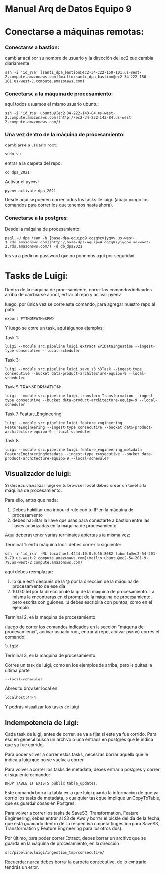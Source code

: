 # Manual Arq de Datos Equipo 9

# Conectarse a máquinas remotas:

### Conectarse a bastion:

cambiar acá por su nombre de usuario y la dirección del ec2 que cambia diariamente

`ssh -i 'id_rsa' [santi_dpa_bastion@ec2-34-222-150-101.us-west-2.compute.amazonaws.com](mailto:santi_dpa_bastion@ec2-34-222-150-101.us-west-2.compute.amazonaws.com)`

### Conectarse a la máquina de procesamiento:

aquí todos usuamos el mismo usuario ubuntu:

`ssh -i 'id_rsa' ubuntu@[ec2-34-222-143-84.us-west-2.compute.amazonaws.com](http://ec2-34-222-143-84.us-west-2.compute.amazonaws.com/)`

### Una vez dentro de la máquina de procesamiento:

cambiarse a usuario root:

`sudo su`

entrar a la carpeta del repo:

`cd dpa_2021`

Activar el pyenv:

`pyenv activate dpa_2021`

Desde aquí se pueden correr todos los tasks de luigi. (abajo pongo los comandos para correr los que tenemos hasta ahora). 

### Conectarse a la postgres:

Desde la máquina de procesamiento:

`psql -U dpa_team -h [base-dpa-equipo9.cqzg9zyjyqov.us-west-2.rds.amazonaws.com](http://base-dpa-equipo9.cqzg9zyjyqov.us-west-2.rds.amazonaws.com/) -d db_dpa2021`

les va a pedir un password que no ponemos aquí por seguridad. 

# Tasks de Luigi:

Dentro de la máquina de procesamiento, correr los comandos indicados arriba de cambiarse a root, entrar al repo y activar pyenv 

luego, por única vez se corre este comando, para agregar nuestro repo al path:

`export PYTHONPATH=$PWD`

Y luego se corre un task, aquí algunos ejemplos:

Task 1:

`luigi --module src.pipeline.luigi.extract APIDataIngestion --ingest-type consecutive --local-scheduler`

Task 3:

`luigi --module src.pipeline.luigi.save_s3 S3Task --ingest-type consecutive --bucket data-product-architecture-equipo-9 --local-scheduler`

Task 5  TRANSFORMATION: 

`luigi --module src.pipeline.luigi.transform Transformation --ingest-type consecutive --bucket data-product-architecture-equipo-9 --local-scheduler`

Task 7 Feature_Engineering 

`luigi --module src.pipeline.luigi.feature_engineering FeatureEngineering --ingest-type consecutive --bucket data-product-architecture-equipo-9 --local-scheduler`

Task 8 

`luigi --module src.pipeline.luigi.feature_engineering_metadata FeatureEngineeringMetadata --ingest-type consecutive --bucket data-product-architecture-equipo-9 --local-scheduler`

## Visualizador de luigi:

Si deseas visualizar luigi en tu browser local debes crear un tunel a la máquina de procesamiento. 

Para ello, antes que nada: 

1. Debes habilitar una inbound rule con tu IP en la máquina de procesamiento
2. debes habilitar la llave que usas para conectarte a bastion entre las llaves autorizadas en la máquina de procesamiento 

Aquí deberás tener varias terminales abiertas a la misma vez: 

Terminal 1: en tu máquina local debes correr lo siguiente:

`ssh -i 'id_rsa' -NL localhost:4444:10.0.0.56:8082 [ubuntu@ec2-54-201-9-79.us-west-2.compute.amazonaws.com](mailto:ubuntu@ec2-54-201-9-79.us-west-2.compute.amazonaws.com)`

aquí debes reemplazar:

1. lo que está después de la @ por la dirección de la máquina de procesamiento de ese día
2. 10.0.0.56 por la dirección de la ip de la máquina de procesamiento. La misma la encontraras en el prompt de la máquina de procesamiento, pero escrita con guiones. tú debes escribirla con puntos, como en el ejemplo 

Terminal 2, en la máquina de procesamiento:

(luego de correr los comandos indicados en la sección "máquina de procesamiento", activar usuario root, entrar al repo, activar pyenv) corres el comando:

`luigid`

Terminal 3, en la máquina de procesamiento:

Corres un task de luigi, como en los ejemplos de arriba, pero le quitas la última parte

`--local-scheduler`

Abres tu browser local en: 

`localhost:4444`

Y podrás visualizar los tasks de luigi

## Indempotencia de luigi:

Cada task de luigi, antes de correr, se va a fijar si este ya fue corrido. Para eso en general busca un archivo o una entrada en postgres que le indica que ya fue corrido. 

Para poder volver a correr estos tasks, necesitas borrar aquello que le indica a luigi que no se vuelva a correr 

Para volver a correr los tasks de metadata, debes entrar a postgres y correr el siguiente comando: 

`DROP TABLE IF EXISTS public.table_updates;`

Este comando borra la tabla en la que luigi guarda la informacion de que ya corrió los tasks de metadata, o cualquier task que implique un CopyToTable, que es guardar cosas en Postgres. 

Para volver a correr los tasks de SaveS3, Transformation, Feature Engineering, debes entrar al S3 de Aws y borrar el pickle del día de la fecha, que está guardado dentro de su respectiva carpeta (ingestion para SaveS3, Transformation y Feature Engineering para los otros dos). 

Por último, para poder correr Extract, debes borrar un archivo que se guarda en la máquina de procesamiento, en la dirección 

`src/pipeline/luigi/ingestion_tmp/consecutive/`

Recuerda: nunca debes borrar la carpeta consecutive, de lo contrario tendrás un error.
